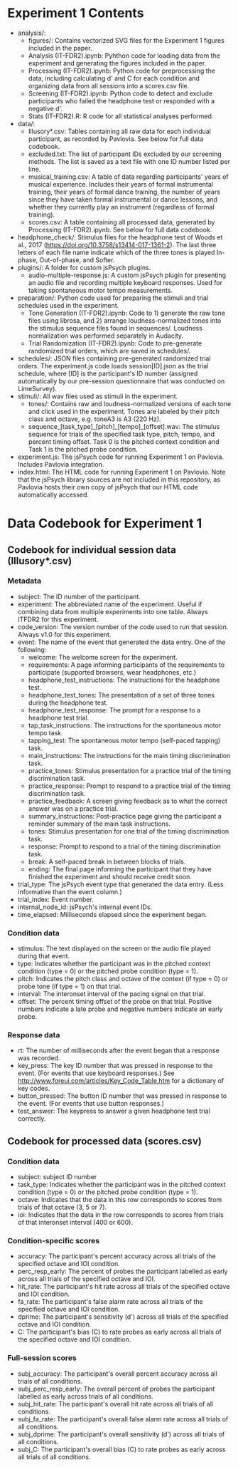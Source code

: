 # Experiment 1 Contents

* analysis/:
    - figures/: Contains vectorized SVG files for the Experiment 1 figures included in the paper.
    - Analysis (IT-FDR2).ipynb: Pyhthon code for loading data from the experiment and generating the figures included in the paper.
    - Processing (IT-FDR2).ipynb: Python code for preprocessing the data, including calculating d' and C for each condition and organizing data from all sessions into a scores.csv file.
    - Screening (IT-FDR2).ipynb: Python code to detect and exclude participants who failed the headphone test or responded with a negative d'.
    - Stats (IT-FDR2).R: R code for all statistical analyses performed.
* data/:
    - Illusory*.csv: Tables containing all raw data for each individual participant, as recorded by Pavlovia. See below for full data codebook.
    - excluded.txt: The list of participant IDs excluded by our screening methods. The list is saved as a text file with one ID number listed per line.
    - musical_training.csv: A table of data regarding participants' years of musical experience. Includes their years of formal instrumental training, their years of formal dance training, the number of years since they have taken formal instrumental or dance lessons, and whether they currently play an instrument (regardless of formal training).
    - scores.csv: A table containing all processed data, generated by Processing (IT-FDR2).ipynb. See below for full data codebook.
* headphone_check/: Stimulus files for the headphone test of Woods et al., 2017 (<https://doi.org/10.3758/s13414-017-1361-2>). The last three letters of each file name indicate which of the three tones is played In-phase, Out-of-phase, and Softer.
* plugins/: A folder for custom jsPsych plugins.
    - audio-multiple-response.js: A custom jsPsych plugin for presenting an audio file and recording multiple keyboard responses. Used for taking spontaneous motor tempo measurements.
* preparation/: Python code used for preparing the stimuli and trial schedules used in the experiment.
    - Tone Generation (IT-FDR2).ipynb: Code to 1) generate the raw tone files using librosa, and 2) arrange loudness-normalized tones into the stimulus sequence files found in sequences/. Loudness normalization was performed separately in Audacity.
    - Trial Randomization (IT-FDR2).ipynb: Code to pre-generate randomized trial orders, which are saved in schedules/.
* schedules/: JSON files containing pre-generated randomized trial orders. The experiment.js code loads session[ID].json as the trial schedule, where [ID] is the participant's ID number (assigned automatically by our pre-session questionnaire that was conducted on LimeSurvey).
* stimuli/: All wav files used as stimuli in the experiment.
    - tones/: Contains raw and loudness-normalized versions of each tone and click used in the experiment. Tones are labeled by their pitch class and octave, e.g. toneA3 is A3 (220 Hz).
    - sequence\_[task_type]\_[pitch]\_[tempo]\_[offset].wav: The stimulus sequence for trials of the specified task type, pitch, tempo, and percent timing offset. Task 0 is the pitched context condition and Task 1 is the pitched probe condition.
* experiment.js: The jsPsych code for running Experiment 1 on Pavlovia. Includes Pavlovia integration.
* index.html: The HTML code for running Experiment 1 on Pavlovia. Note that the jsPsych library sources are not included in this repository, as Pavlovia hosts their own copy of jsPsych that our HTML code automatically accessed.

# Data Codebook for Experiment 1

## Codebook for individual session data (Illusory*.csv)
### Metadata
* subject: The ID number of the participant.
* experiment: The abbreviated name of the experiment. Useful if combining data from multiple experiments into one table. Always ITFDR2 for this experiment.
* code_version: The version number of the code used to run that session. Always v1.0 for this experiment.
* event: The name of the event that generated the data entry. One of the following:
    - welcome: The welcome screen for the experiment.
    - requirements: A page informing participants of the requirements to participate (supported browsers, wear headphones, etc.)
    - headphone_test_instructions: The instructions for the headphone test.
    - headphone_test_tones: The presentation of a set of three tones during the headphone test.
    - headphone_test_response: The prompt for a response to a headphone test trial.
    - tap_task_instructions: The instructions for the spontaneous motor tempo task.
    - tapping_test: The spontaneous motor tempo (self-paced tapping) task.
    - main_instructions: The instructions for the main timing discrimination task.
    - practice_tones: Stimulus presentation for a practice trial of the timing discrimination task. 
    - practice_response: Prompt to respond to a practice trial of the timing discrimination task.
    - practice_feedback: A screen giving feedback as to what the correct answer was on a practice trial.
    - summary_instructions: Post-practice page giving the participant a reminder summary of the main task instructions.
    - tones: Stimulus presentation for one trial of the timing discrimination task.
    - response: Prompt to respond to a trial of the timing discrimination task.
    - break: A self-paced break in between blocks of trials.
    - ending: The final page informing the participant that they have finished the experiment and should receive credit soon.
* trial_type: The jsPsych event type that generated the data entry. (Less informative than the event column.)
* trial_index: Event number.
* internal_node_id: jsPsych's internal event IDs.
* time_elapsed: Milliseconds elapsed since the experiment began.

### Condition data
* stimulus: The text displayed on the screen or the audio file played during that event.
* type: Indicates whether the participant was in the pitched context condition (type = 0) or the pitched probe condition (type = 1).
* pitch: Indicates the pitch class and octave of the context (if type = 0) or probe tone (if type = 1) on that trial.
* interval: The interonset interval of the pacing signal on that trial.
* offset: The percent timing offset of the probe on that trial. Positive numbers indicate a late probe and negative numbers indicate an early probe.

### Response data
* rt: The number of milliseconds after the event began that a response was recorded.
* key_press: The key ID number that was pressed in response to the event. (For events that use keyboard responses.) See <http://www.foreui.com/articles/Key_Code_Table.htm> for a dictionary of key codes. 
* button_pressed: The button ID number that was pressed in response to the event. (For events that use button responses.)
* test_answer: The keypress to answer a given headphone test trial correctly.

## Codebook for processed data (scores.csv)
### Condition data
* subject: subject ID number
* task_type: Indicates whether the participant was in the pitched context condition (type = 0) or the pitched probe condition (type = 1).
* octave: Indicates that the data in this row corresponds to scores from trials of that octave (3, 5 or 7).
* ioi: Indicates that the data in the row corresponds to scores from trials of that interonset interval (400 or 600).
### Condition-specific scores
* accuracy: The participant's percent accuracy across all trials of the specified octave and IOI condition.
* perc_resp_early: The percent of probes the participant labelled as early across all trials of the specified octave and IOI.
* hit_rate: The participant's hit rate across all trials of the specified octave and IOI condition.
* fa_rate: The participant's false alarm rate across all trials of the specified octave and IOI condition.
* dprime: The participant's sensitivity (d') across all trials of the specified octave and IOI condition.
* C: The participant's bias (C) to rate probes as early across all trials of the specified octave and IOI condition.
### Full-session scores
* subj_accuracy: The participant's overall percent accuracy across all trials of all conditions.
* subj_perc_resp_early: The overall percent of probes the participant labelled as early across trials of all conditions.
* subj_hit_rate: The participant's overall hit rate across all trials of all conditions.
* subj_fa_rate: The participant's overall false alarm rate across all trials of all conditions.
* subj_dprime: The participant's overall sensitivity (d') across all trials of all conditions.
* subj_C: The participant's overall bias (C) to rate probes as early across all trials of all conditions.
